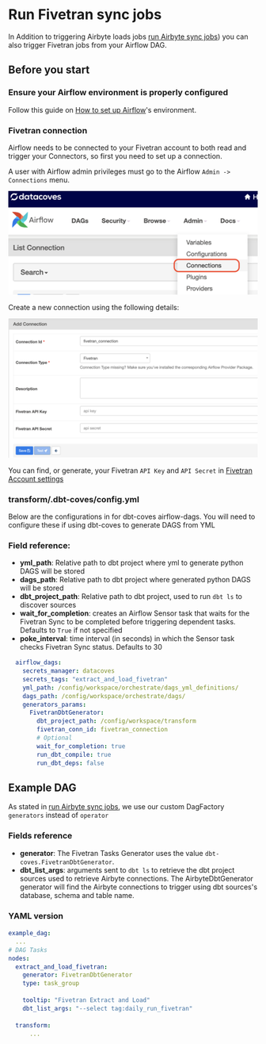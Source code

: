 # Run Fivetran sync jobs

In Addition to triggering Airbyte loads jobs [run Airbyte sync jobs](/how-tos/airflow/run-airbyte-sync-jobs)) you can also trigger Fivetran jobs from your Airflow DAG.

## Before you start

### Ensure your Airflow environment is properly configured

Follow this guide on [How to set up Airflow](/how-tos/airflow/initial-setup)'s environment.

### Fivetran connection

Airflow needs to be connected to your Fivetran account to both read and trigger your Connectors, so first you need to set up a connection.

A user with Airflow admin privileges must go to the Airflow `Admin -> Connections` menu.

![Admin Connections](./assets/admin-connections.png)

Create a new connection using the following details:

![Admin Connections](./assets/fivetran-connection-details.png)

You can find, or generate, your Fivetran `API Key` and `API Secret` in [Fivetran Account settings](https://fivetran.com/account/settings)

### transform/.dbt-coves/config.yml

Below are the configurations in for dbt-coves airflow-dags. You will need to configure these if using dbt-coves to generate DAGS from YML

### Field reference:
- **yml_path**: Relative path to dbt project where yml to generate python DAGS will be stored
- **dags_path**: Relative path to dbt project where generated python DAGS will be stored
- **dbt_project_path**: Relative path to dbt project, used to run `dbt ls` to discover sources
- **wait_for_completion**: creates an Airflow Sensor task that waits for the Fivetran Sync to be completed before triggering dependent tasks. Defaults to `True` if not specified
- **poke_interval**: time interval (in seconds) in which the Sensor task checks Fivetran Sync status. Defaults to 30

```yaml
  airflow_dags:
    secrets_manager: datacoves
    secrets_tags: "extract_and_load_fivetran"
    yml_path: /config/workspace/orchestrate/dags_yml_definitions/
    dags_path: /config/workspace/orchestrate/dags/
    generators_params:
      FivetranDbtGenerator:
        dbt_project_path: /config/workspace/transform
        fivetran_conn_id: fivetran_connection
        # Optional
        wait_for_completion: true
        run_dbt_compile: true
        run_dbt_deps: false


```

## Example DAG

As stated in [run Airbyte sync jobs](/how-tos/airflow/run-airbyte-sync-jobs), we use  our custom DagFactory `generators` instead of `operator`

### Fields reference
- **generator**: The Fivetran Tasks Generator uses the value `dbt-coves.FivetranDbtGenerator`.
- **dbt_list_args**: arguments sent to `dbt ls` to retrieve the dbt project sources used to retrieve Airbyte connections. The AirbyteDbtGenerator generator will find the Airbyte connections to trigger using dbt sources's database, schema and table name.

### YAML version

```yaml
example_dag:
  ...
# DAG Tasks
nodes:
  extract_and_load_fivetran:
    generator: FivetranDbtGenerator
    type: task_group

    tooltip: "Fivetran Extract and Load"
    dbt_list_args: "--select tag:daily_run_fivetran"

  transform:
      ...
```
